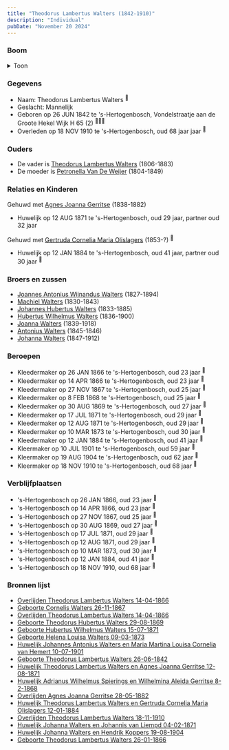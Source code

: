 ```yaml
---
title: "Theodorus Lambertus Walters (1842-1910)"
description: "Individual"
pubDate: "November 20 2024"
---
```


### Boom
<details><summary>Toon</summary>

![test](https://www.plantuml.com/plantuml/svg/dPJVRzem4CVV_LUSseS-8UKN412Y1GhTghQWZRRQ4tAIM_0mDhADAbJnl-y2AI2D5RQN93hV-JxV-zgviOuRjvnBPcT2BRZXSqXuEikDNggifwKsu0nNbfPGEJOL6K8gJ2fn-utpXLl17ES96hiDMOS6jLija1ticafkBRmp0EXgaw4PJqKwKsXjgpNdGhNR4B8rOrSmshIoR5jnCPwYphHPMdZWHHT7NwzSKXDx0Tp2Ly_puXZWiXyEgeCkjNZ_AL1cQsWr4vwi9ebsJcAp3NuTllT7uCTU3QuFikniAUM4gsoI6crjeecgI6_0i3Ucz3Y4ArlvGgrrZYhHDfqIQOatGcUeG4eEBrp1BS8hYbzezcmDOXjq-s4__8GjYCfcNdGMMnMUXY-K7ZK-OMirtp3BXCgB2h-i26eRj06X1Gsub2AVkXNnwpV2MxDod9LAcS5A3Vj0MKa1MlAzEli7foWTTdwVTYoemVtpKo4p-5FcwI75MyaDtpisf0_iJaxfSA-vKXpkq1ZXBEw0_Tevzb6hstwFNc7y7w1138-T7yL9EoBpk9i1T9xlgABkxzmCZxjPZBmqBzouMKZQ1pvs9-7EB3CEFMteE0iEZzpGSoY5bJm_z93kqJadEYHHtmYnUkJwd1p9DTs2loc_xnH78evsoYFlbFB8OoNvFi1kK6Nqw_iD)
</details>

### Gegevens
- Naam: Theodorus Lambertus Walters <sup><a href="../s00141/" style="text-decoration:none" title="Geboorte Theodorus Lambertus Walters 26-06-1842">:link:</a></sup>
- Geslacht: Mannelijk
- Geboren op 26 JUN 1842 te 's-Hertogenbosch, Vondelstraatje aan de Groote Hekel Wijk H 65 (2) <sup><a href="../s00141/" style="text-decoration:none" title="Geboorte Theodorus Lambertus Walters 26-06-1842">:link:</a><a href="../s00153/" style="text-decoration:none" title="Huwelijk Theodorus Lambertus Walters en Agnes Joanna Gerritse 12-08-1871">:link:</a><a href="../s00157/" style="text-decoration:none" title="Huwelijk Theodorus Lambertus Walters en Gertruda Cornelia Maria Olislagers 12-01-1884">:link:</a></sup>
- Overleden op 18 NOV 1910 te 's-Hertogenbosch, oud 68 jaar jaar <sup><a href="../s00160/" style="text-decoration:none" title="Overlijden Theodorus Lambertus Walters 18-11-1910">:link:</a></sup>

### Ouders
- De vader is [Theodorus Lambertus Walters](../i00088/) (1806-1883)
- De moeder is [Petronella Van De Weijer](../i00089/) (1804-1849)

### Relaties en Kinderen

Gehuwd met [Agnes Joanna Gerritse](../i00116/) (1838-1882) 
- Huwelijk op 12 AUG 1871 te 's-Hertogenbosch, oud 29 jaar, partner oud 32 jaar 

Gehuwd met [Gertruda Cornelia Maria Olislagers](../i00117/) (1853-?) <sup><a href="../s00157/" style="text-decoration:none" title="Huwelijk Theodorus Lambertus Walters en Gertruda Cornelia Maria Olislagers 12-01-1884">:link:</a></sup>
- Huwelijk op 12 JAN 1884 te 's-Hertogenbosch, oud 41 jaar, partner oud 30 jaar <sup><a href="../s00157/" style="text-decoration:none" title="Huwelijk Theodorus Lambertus Walters en Gertruda Cornelia Maria Olislagers 12-01-1884">:link:</a></sup>

### Broers en zussen
- [Joannes Antonius Wijnandus Walters](../i00103/) (1827-1894)
- [Machiel Walters](../i00104/) (1830-1843)
- [Johannes Hubertus Walters](../i00079/) (1833-1885)
- [Hubertus Wilhelmus Walters](../i00105/) (1836-1900)
- [Joanna Walters](../i00106/) (1839-1918)
- [Antonius Walters](../i00108/) (1845-1846)
- [Johanna Walters](../i00109/) (1847-1912)

### Beroepen
- Kleedermaker op 26 JAN 1866 te 's-Hertogenbosch, oud 23 jaar <sup><a href="../s00119/" style="text-decoration:none" title="Geboorte Theodorus Lambertus Walters 26-01-1866">:link:</a></sup>
- Kleedermaker op 14 APR 1866 te 's-Hertogenbosch, oud 23 jaar <sup><a href="../s00120/" style="text-decoration:none" title="Overlijden Theodorus Lambertus Walters 14-04-1866">:link:</a></sup>
- Kleedermaker op 27 NOV 1867 te 's-Hertogenbosch, oud 25 jaar <sup><a href="../s00121/" style="text-decoration:none" title="Geboorte Cornelis Walters 26-11-1867">:link:</a></sup>
- Kleedermaker op 8 FEB 1868 te 's-Hertogenbosch, oud 25 jaar <sup><a href="../s00223/" style="text-decoration:none" title="Huwelijk Adrianus Wilhelmus Spierings en Wilhelmina Aleida Gerritse 8-2-1868">:link:</a></sup>
- Kleedermaker op 30 AUG 1869 te 's-Hertogenbosch, oud 27 jaar <sup><a href="../s00100/" style="text-decoration:none" title="Geboorte Theodorus Hubertus Walters 29-08-1869">:link:</a></sup>
- Kleedermaker op 17 JUL 1871 te 's-Hertogenbosch, oud 29 jaar <sup><a href="../s00123/" style="text-decoration:none" title="Geboorte Hubertus Wilhelmus Walters 15-07-1871">:link:</a></sup>
- Kleedermaker op 12 AUG 1871 te 's-Hertogenbosch, oud 29 jaar <sup><a href="../s00153/" style="text-decoration:none" title="Huwelijk Theodorus Lambertus Walters en Agnes Joanna Gerritse 12-08-1871">:link:</a></sup>
- Kleedermaker op 10 MAR 1873 te 's-Hertogenbosch, oud 30 jaar <sup><a href="../s00125/" style="text-decoration:none" title="Geboorte Helena Louisa Walters 09-03-1873">:link:</a></sup>
- Kleedermaker op 12 JAN 1884 te 's-Hertogenbosch, oud 41 jaar <sup><a href="../s00157/" style="text-decoration:none" title="Huwelijk Theodorus Lambertus Walters en Gertruda Cornelia Maria Olislagers 12-01-1884">:link:</a></sup>
- Kleermaker op 10 JUL 1901 te 's-Hertogenbosch, oud 59 jaar <sup><a href="../s00132/" style="text-decoration:none" title="Huwelijk Johannes Antonius Walters en Maria Martina Louisa Cornelia van Hemert 10-07-1901">:link:</a></sup>
- Kleermaker op 19 AUG 1904 te 's-Hertogenbosch, oud 62 jaar <sup><a href="../s00159/" style="text-decoration:none" title="Huwelijk Johanna Walters en Hendrik Koppers 19-08-1904">:link:</a></sup>
- Kleermaker op 18 NOV 1910 te 's-Hertogenbosch, oud 68 jaar <sup><a href="../s00160/" style="text-decoration:none" title="Overlijden Theodorus Lambertus Walters 18-11-1910">:link:</a></sup>

### Verblijfplaatsen
- 's-Hertogenbosch  op 26 JAN 1866, oud 23 jaar  <sup><a href="../s00119/" style="text-decoration:none" title="Geboorte Theodorus Lambertus Walters 26-01-1866">:link:</a></sup>
- 's-Hertogenbosch  op 14 APR 1866, oud 23 jaar  <sup><a href="../s00120/" style="text-decoration:none" title="Overlijden Theodorus Lambertus Walters 14-04-1866">:link:</a></sup>
- 's-Hertogenbosch  op 27 NOV 1867, oud 25 jaar  <sup><a href="../s00121/" style="text-decoration:none" title="Geboorte Cornelis Walters 26-11-1867">:link:</a></sup>
- 's-Hertogenbosch  op 30 AUG 1869, oud 27 jaar  <sup><a href="../s00100/" style="text-decoration:none" title="Geboorte Theodorus Hubertus Walters 29-08-1869">:link:</a></sup>
- 's-Hertogenbosch  op 17 JUL 1871, oud 29 jaar  <sup><a href="../s00123/" style="text-decoration:none" title="Geboorte Hubertus Wilhelmus Walters 15-07-1871">:link:</a></sup>
- 's-Hertogenbosch  op 12 AUG 1871, oud 29 jaar  <sup><a href="../s00153/" style="text-decoration:none" title="Huwelijk Theodorus Lambertus Walters en Agnes Joanna Gerritse 12-08-1871">:link:</a></sup>
- 's-Hertogenbosch  op 10 MAR 1873, oud 30 jaar  <sup><a href="../s00125/" style="text-decoration:none" title="Geboorte Helena Louisa Walters 09-03-1873">:link:</a></sup>
- 's-Hertogenbosch  op 12 JAN 1884, oud 41 jaar  <sup><a href="../s00157/" style="text-decoration:none" title="Huwelijk Theodorus Lambertus Walters en Gertruda Cornelia Maria Olislagers 12-01-1884">:link:</a></sup>
- 's-Hertogenbosch  op 18 NOV 1910, oud 68 jaar  <sup><a href="../s00160/" style="text-decoration:none" title="Overlijden Theodorus Lambertus Walters 18-11-1910">:link:</a></sup>

### Bronnen lijst
- [Overlijden Theodorus Lambertus Walters 14-04-1866](../s00120/)
- [Geboorte Cornelis Walters 26-11-1867](../s00121/)
- [Overlijden Theodorus Lambertus Walters 14-04-1866](../s00120/)
- [Geboorte Theodorus Hubertus Walters 29-08-1869](../s00100/)
- [Geboorte Hubertus Wilhelmus Walters 15-07-1871](../s00123/)
- [Geboorte Helena Louisa Walters 09-03-1873](../s00125/)
- [Huwelijk Johannes Antonius Walters en Maria Martina Louisa Cornelia van Hemert 10-07-1901](../s00132/)
- [Geboorte Theodorus Lambertus Walters 26-06-1842](../s00141/)
- [Huwelijk Theodorus Lambertus Walters en Agnes Joanna Gerritse 12-08-1871](../s00153/)
- [Huwelijk Adrianus Wilhelmus Spierings en Wilhelmina Aleida Gerritse 8-2-1868](../s00223/)
- [Overlijden Agnes Joanna Gerritse 28-05-1882](../s00155/)
- [Huwelijk Theodorus Lambertus Walters en Gertruda Cornelia Maria Olislagers 12-01-1884](../s00157/)
- [Overlijden Theodorus Lambertus Walters 18-11-1910](../s00160/)
- [Huwelijk Johanna Walters en Johannis van Liempd 04-02-1871](../s00152/)
- [Huwelijk Johanna Walters en Hendrik Koppers 19-08-1904](../s00159/)
- [Geboorte Theodorus Lambertus Walters 26-01-1866](../s00119/)